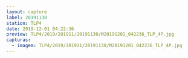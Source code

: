 ```yaml
---
layout: capture
label: 20191130
station: TLP4
date: 2019-12-01 04:22:36
preview: TLP4/2019/201911/20191130/M20191201_042236_TLP_4P.jpg
capturas:
  - imagem: TLP4/2019/201911/20191130/M20191201_042236_TLP_4P.jpg
---
```

